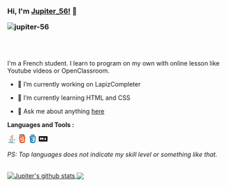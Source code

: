
### Hi, I'm [Jupiter_56!](https://github.com/Jupiter-56) 👋         <p align="left"> <img src="https://komarev.com/ghpvc/?username=jupiter-56&color=blue&style=flat&label=Profile+view" alt="jupiter-56" /> </p>  
<br/>
<br/>

I'm a French student. I learn to program on my own with online lesson like Youtube videos or OpenClassroom.


- 🔭 I’m currently working on LapizCompleter

- 🌱 I’m currently learning HTML and CSS

- 💬 Ask me about anything [here](https://github.com/jupiter-56/Jupiter-56/issues)

**Languages and Tools :**

<code><img height="20" src="https://raw.githubusercontent.com/github/explore/80688e429a7d4ef2fca1e82350fe8e3517d3494d/topics/java/java.png"></code>
<code><img height="20" src="https://raw.githubusercontent.com/github/explore/80688e429a7d4ef2fca1e82350fe8e3517d3494d/topics/html/html.png"></code>
<code><img height="20" src="https://raw.githubusercontent.com/github/explore/80688e429a7d4ef2fca1e82350fe8e3517d3494d/topics/css/css.png"></code>
<code><img height="20" src="https://raw.githubusercontent.com/github/explore/80688e429a7d4ef2fca1e82350fe8e3517d3494d/topics/markdown/markdown.png"></code>


*PS: Top languages does not indicate my skill level or something like that.*

<br/>

<a href="https://github.com/jupiter-56">
  <img align="center" src="https://github-readme-stats.anuraghazra1.vercel.app/api?username=Jupiter-56&show_icons=true&include_all_commits=true&theme=material-palenight" alt="Jupiter's github stats" />
</a>
<a href="https://github.com/Jupiter-56">
  <img align="center" src="https://github-readme-stats.anuraghazra1.vercel.app/api/top-langs/?username=Jupiter-56&layout=compact&theme=material-palenight" />
</a>
